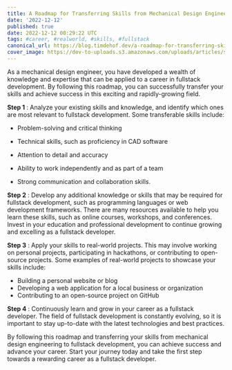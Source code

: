 ```yaml
---
title: A Roadmap for Transferring Skills from Mechanical Design Engineering to Fullstack Development
date: '2022-12-12'
published: true
date: 2022-12-12 00:29:22 UTC
tags: #career, #realworld, #skills, #fullstack
canonical_url: https://blog.timdehof.dev/a-roadmap-for-transferring-skills-from-mechanical-design-engineering-to-fullstack-development
cover_image: https://dev-to-uploads.s3.amazonaws.com/uploads/articles/snt188c0x5ioo17urvq5.png
---
```


As a mechanical design engineer, you have developed a wealth of knowledge and expertise that can be applied to a career in fullstack development. By following this roadmap, you can successfully transfer your skills and achieve success in this exciting and rapidly-growing field.

**Step 1** : Analyze your existing skills and knowledge, and identify which ones are most relevant to fullstack development. Some transferable skills include:

- Problem-solving and critical thinking

- Technical skills, such as proficiency in CAD software

- Attention to detail and accuracy

- Ability to work independently and as part of a team

- Strong communication and collaboration skills.

**Step 2** : Develop any additional knowledge or skills that may be required for fullstack development, such as programming languages or web development frameworks. There are many resources available to help you learn these skills, such as online courses, workshops, and conferences. Invest in your education and professional development to continue growing and excelling as a fullstack developer.

**Step 3** : Apply your skills to real-world projects. This may involve working on personal projects, participating in hackathons, or contributing to open-source projects. Some examples of real-world projects to showcase your skills include:

- Building a personal website or blog
- Developing a web application for a local business or organization
- Contributing to an open-source project on GitHub

**Step 4** : Continuously learn and grow in your career as a fullstack developer. The field of fullstack development is constantly evolving, so it is important to stay up-to-date with the latest technologies and best practices.

By following this roadmap and transferring your skills from mechanical design engineering to fullstack development, you can achieve success and advance your career. Start your journey today and take the first step towards a rewarding career as a fullstack developer.
